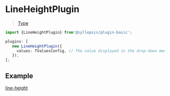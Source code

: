 # LineHeightPlugin <!-- {docsify-ignore-all} -->

> [Type](/en/plugins/types)

```typescript
import {LineHeightPlugin} from'@syllepsis/plugin-basic';

plugins: [
   new LineHeightPlugin({
     values: TValuesConfig, // The value displayed in the drop-down menu, the supported value needs to be matched with the specific node
   }),
];
```

## Example

[line-height](https://codesandbox.io/embed/plugin-line-height-p8vgb?hidenavigation=1 ':include :type=iframe width=100% height=500px')